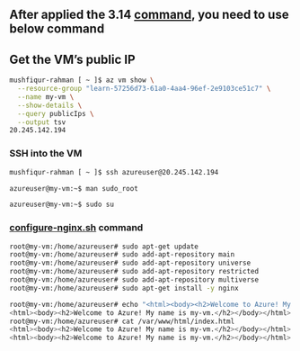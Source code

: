## After applied the 3.14 [command](https://learn.microsoft.com/en-us/training/modules/describe-azure-compute-networking-services/3-exercise-create-azure-virtual-machine), you need to use below command

## Get the VM’s public IP

```bash
mushfiqur-rahman [ ~ ]$ az vm show \
  --resource-group "learn-57256d73-61a0-4aa4-96ef-2e9103ce51c7" \
  --name my-vm \
  --show-details \
  --query publicIps \
  --output tsv
20.245.142.194
```

### SSH into the VM

```bash
mushfiqur-rahman [ ~ ]$ ssh azureuser@20.245.142.194
```

```bash
azureuser@my-vm:~$ man sudo_root
```

```bash
azureuser@my-vm:~$ sudo su
```

### [configure-nginx.sh](https://raw.githubusercontent.com/MicrosoftDocs/mslearn-welcome-to-azure/master/configure-nginx.sh) command

```bash
root@my-vm:/home/azureuser# sudo apt-get update
root@my-vm:/home/azureuser# sudo add-apt-repository main
root@my-vm:/home/azureuser# sudo add-apt-repository universe
root@my-vm:/home/azureuser# sudo add-apt-repository restricted
root@my-vm:/home/azureuser# sudo add-apt-repository multiverse
root@my-vm:/home/azureuser# sudo apt-get install -y nginx
```

```bash
root@my-vm:/home/azureuser# echo "<html><body><h2>Welcome to Azure! My name is $(hostname).</h2></body></html>" | sudo tee -a /var/www/html/index.html
<html><body><h2>Welcome to Azure! My name is my-vm.</h2></body></html>
root@my-vm:/home/azureuser# cat /var/www/html/index.html
<html><body><h2>Welcome to Azure! My name is my-vm.</h2></body></html>
<html><body><h2>Welcome to Azure! My name is my-vm.</h2></body></html>
```
